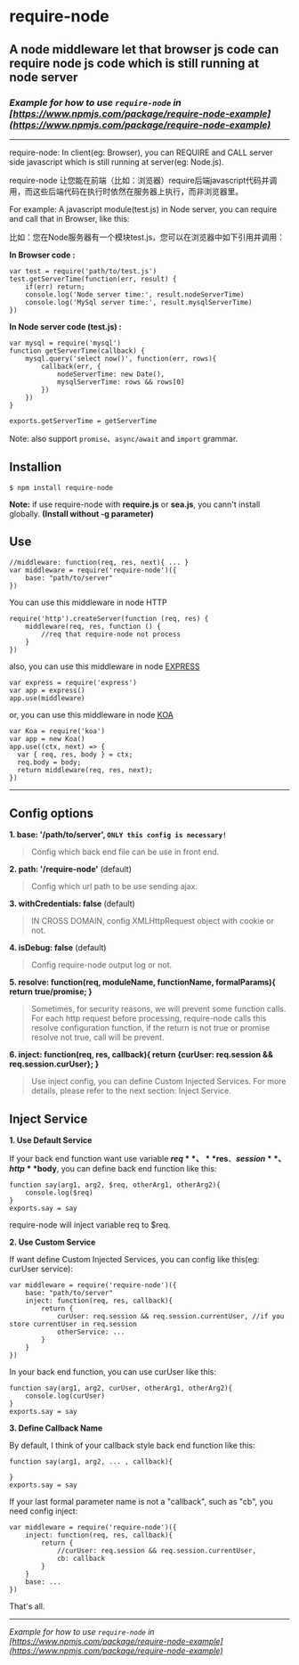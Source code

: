 # require-node
## A node middleware let that browser js code can require node js code which is still running at node server

### *Example for how to use `require-node` in [https://www.npmjs.com/package/require-node-example](https://www.npmjs.com/package/require-node-example)*

***

require-node: In client(eg: Browser), you can REQUIRE and CALL server side javascript which is still running at server(eg: Node.js).

require-node 让您能在前端（比如：浏览器）require后端javascript代码并调用，而这些后端代码在执行时依然在服务器上执行，而非浏览器里。

For example: A javascript module(test.js) in Node server, you can require and call that in Browser, like this:

比如：您在Node服务器有一个模块test.js，您可以在浏览器中如下引用并调用：

**In Browser code :**
```
var test = require('path/to/test.js')
test.getServerTime(function(err, result) {
    if(err) return;
    console.log('Node server time:', result.nodeServerTime)
    console.log('MySql server time:', result.mysqlServerTime)
})
```
**In Node server code (test.js) :**
```
var mysql = require('mysql')
function getServerTime(callback) {
    mysql.query('select now()', function(err, rows){
        callback(err, {
            nodeServerTime: new Date(),
            mysqlServerTime: rows && rows[0]
        })
    }) 
}

exports.getServerTime = getServerTime
```
Note: also support `promise`、`async/await` and `import` grammar.

## Installion
```
$ npm install require-node
```
**Note:** if use require-node with **require.js** or **sea.js**, you cann't install globally. **(Install without -g parameter)**

## Use
```
//middleware: function(req, res, next){ ... }
var middleware = require('require-node')({
    base: "path/to/server"
})
```

You can use this middleware in node HTTP
```
require('http').createServer(function (req, res) {
    middleware(req, res, function () {
        //req that require-node not process
    }
})
```

also, you can use this middleware in node [EXPRESS](https://www.npmjs.com/package/express)
```
var express = require('express')
var app = express()
app.use(middleware)
```

or, you can use this middleware in node [KOA](https://www.npmjs.com/package/koa)
```
var Koa = require('koa')
var app = new Koa()
app.use((ctx, next) => {
  var { req, res, body } = ctx;
  req.body = body;
  return middleware(req, res, next);
})
```

***

## Config options

**1. base: '/path/to/server', `ONLY this config is necessary!`**
> Config which back end file can be use in front end.

**2. path: '/require-node'** (default)
> Config which url path to be use sending ajax.

**3. withCredentials: false** (default)
> IN CROSS DOMAIN, config XMLHttpRequest object with cookie or not.

**4. isDebug: false** (default)
> Config require-node output log or not.

**5. resolve: function(req, moduleName, functionName, formalParams){ return true/promise; }**
> Sometimes, for security reasons, we will prevent some function calls. For each http request before processing, require-node calls this resolve configuration function, if the return is not true or promise resolve not true, call will be prevent.

**6. inject: function(req, res, callback){ return {curUser: req.session && req.session.curUser}; }**
> Use inject config, you can define Custom Injected Services. For more details, please refer to the next section: Inject Service.

## Inject Service
**1. Use Default Service**

If your back end function want use variable **$req**、**$res**、**$session**、http **$body**, you can define back end function like this:
```
function say(arg1, arg2, $req, otherArg1, otherArg2){
    console.log($req)
}
exports.say = say
```
require-node will inject variable req to $req.

**2. Use Custom Service**

If want define Custom Injected Services, you can config like this(eg: curUser service):
```
var middleware = require('require-node')({
    base: "path/to/server"
    inject: function(req, res, callback){
        return {
            curUser: req.session && req.session.currentUser, //if you store currentUser in req.session
            otherService: ...
        }
    }
})
```
In your back end function, you can use curUser like this:
```
function say(arg1, arg2, curUser, otherArg1, otherArg2){
    console.log(curUser)
}
exports.say = say
```

**3. Define Callback Name**

By default, I think of your callback style back end function like this:
```
function say(arg1, arg2, ... , callback){

}
exports.say = say
```
If your last formal parameter name is not a "callback", such as "cb", you need config inject:
```
var middleware = require('require-node')({
    inject: function(req, res, callback){
        return {
            //curUser: req.session && req.session.currentUser,
            cb: callback
        }
    }
    base: ...
})
```

That's all.

***

*Example for how to use `require-node` in [https://www.npmjs.com/package/require-node-example](https://www.npmjs.com/package/require-node-example)*